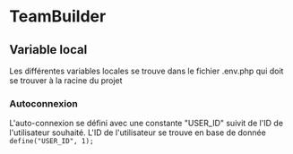 # TeamBuilder
## Variable local
Les différentes variables locales se trouve dans le fichier .env.php qui doit se trouver à la racine du projet
### Autoconnexion
L'auto-connexion se défini avec une constante "USER_ID" suivit de l'ID de l'utilisateur souhaité.
L'ID de l'utilisateur se trouve en base de donnée
``
define("USER_ID", 1);
``